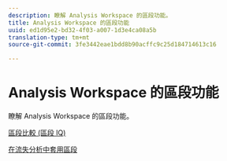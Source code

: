 ```yaml
---
description: 瞭解 Analysis Workspace 的區段功能。
title: Analysis Workspace 的區段功能
uuid: ed1d95e2-bd32-4f03-a007-1d3e4ca08a5b
translation-type: tm+mt
source-git-commit: 3fe3442eae1bdd8b90acffc9c25d184714613c16

---
```



# Analysis Workspace 的區段功能

瞭解 Analysis Workspace 的區段功能。

[區段比較 (區段 IQ)](https://docs.adobe.com/content/help/zh-Hant/analytics/analyze/analysis-workspace/panels/segment-comparison/segment-comparison.html)

[在流失分析中套用區段](https://docs.adobe.com/help/en/analytics/analyze/analysis-workspace/visualizations/fallout/compare-segments-fallout.html)
